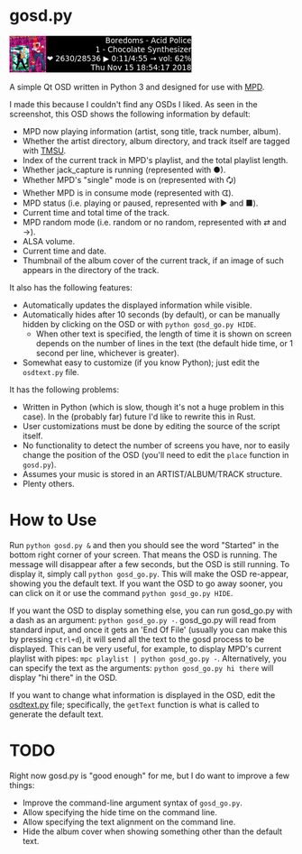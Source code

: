 gosd.py
=======

![gosd.py screenshot](/screenshot.png?raw=true "screenshot")

A simple Qt OSD written in Python 3 and designed for use with [MPD](https://www.musicpd.org/).

I made this because I couldn't find any OSDs I liked. As seen in the screenshot, this OSD shows the following information by default:

- MPD now playing information (artist, song title, track number, album).
- Whether the artist directory, album directory, and track itself are tagged with [TMSU](https://tmsu.org/).
- Index of the current track in MPD's playlist, and the total playlist length.
- Whether jack_capture is running (represented with ●).
- Whether MPD's "single" mode is on (represented with 🗘)
- Whether MPD is in consume mode (represented with ᗧ).
- MPD status (i.e. playing or paused, represented with ▶ and ■).
- Current time and total time of the track.
- MPD random mode (i.e. random or no random, represented with ⇄ and →).
- ALSA volume.
- Current time and date.
- Thumbnail of the album cover of the current track, if an image of such appears in the directory of the track.

It also has the following features:

- Automatically updates the displayed information while visible.
- Automatically hides after 10 seconds (by default), or can be manually hidden by clicking on the OSD or with `python gosd_go.py HIDE`.
  - When other text is specified, the length of time it is shown on screen depends on the number of lines in the text (the default hide time, or 1 second per line, whichever is greater).
- Somewhat easy to customize (if you know Python); just edit the `osdtext.py` file.

It has the following problems:

- Written in Python (which is slow, though it's not a huge problem in this case). In the (probably far) future I'd like to rewrite this in Rust.
- User customizations must be done by editing the source of the script itself.
- No functionality to detect the number of screens you have, nor to easily change the position of the OSD (you'll need to edit the `place` function in `gosd.py`).
- Assumes your music is stored in an ARTIST/ALBUM/TRACK structure.
- Plenty others.

How to Use
==========

Run `python gosd.py &` and then you should see the word "Started" in the bottom right corner of your screen. That means the OSD is running. The message will disappear after a few seconds, but the OSD is still running. To display it, simply call `python gosd_go.py`. This will make the OSD re-appear, showing you the default text. If you want the OSD to go away sooner, you can click on it or use the command `python gosd_go.py HIDE`.

If you want the OSD to display something else, you can run gosd_go.py with a dash as an argument: `python gosd_go.py -`. gosd_go.py will read from standard input, and once it gets an 'End Of File' (usually you can make this by pressing `ctrl+d`), it will send all the text to the gosd process to be displayed. This can be very useful, for example, to display MPD's current playlist with pipes: `mpc playlist | python gosd_go.py -`. Alternatively, you can specify the text as the arguments: `python gosd_go.py hi there` will display "hi there" in the OSD.

If you want to change what information is displayed in the OSD, edit the [osdtext.py](/osdtext.py) file; specifically, the `getText` function is what is called to generate the default text.

TODO
====

Right now gosd.py is "good enough" for me, but I do want to improve a few things:

- Improve the command-line argument syntax of `gosd_go.py`.
- Allow specifying the hide time on the command line.
- Allow specifying the text alignment on the command line.
- Hide the album cover when showing something other than the default text.
